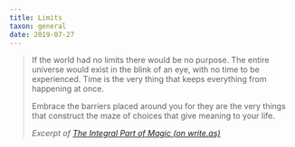 ```yaml
---
title: Limits
taxon: general
date: 2019-07-27
---
```


> If the world had no limits there would be no purpose. The entire
> universe would exist in the blink of an eye, with no time to be
> experienced. Time is the very thing that keeps everything from
> happening at once.
>
> Embrace the barriers placed around you for they are the very things
> that construct the maze of choices that give meaning to your life.
>
> <cite>Excerpt of [The Integral Part of Magic (on write.as)](https://write.as/excerpts/the-integral-part-of-magic)</cite>
